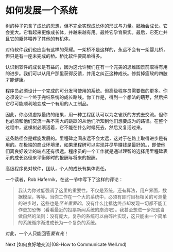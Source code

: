 # 如何发展一个系统

树的种子包含了成长的思想，但不完全实现成长体的形式与力量。胚胎会成长。它会变大。它看起来更像成长体，并越来越有用。最终它孕育果实。最后，它死亡并且它的躯体喂养了其他的有机体。

对待软件我们也应当有这样的荣耀。一架桥不是这样的，永远不会有一架婴儿桥，但只是有一座未完成的桥。桥比软件要简单得多。

认识到软件的成长是有益的，因为这允许我们在有一个完美的思维图景前取得有用的进步。我们可以从用户那里获得反馈，并用之纠正这种成长。修剪掉疲软的四肢才能健康。

程序员必须设计一个完成的可分发可使用的系统。但高级程序员需要做的更多。你必须设计一个终于完结系统的成长路线。你工作是，得到一个想法的萌芽，然后把它尽可能顺利地变成一个有用的人工制品。

因此，你必须虚拟最终的结果，用一种工程团队可以为之雀跃的方式去交流。但你也必须和他们交流一条不需大的跳跃的从他们所知到他们想要成为的路径。在整个过程中，这棵树必须活着，它不能在什么时候死去，然后又复活过来。

这条路径会是螺旋发展的。里程碑之间永远不会太远，这对于在路上取得进步是有用的。在极端的商业环境里，如果里程碑可以实现并尽早赚钱是最好的。，即使他们离良好设计的端点还有很远。程序员的一个工作就是通过理智的选择用里程碑表示的成长路径来平衡即时的报酬与将来的报酬。

高级程序员对软件，团队，个人的成长有集体责任。

一个读者，Rob Hafernik，在这一节中写下了这样的评论：

> 我认为你过低强调了这里的重要性。不仅是系统，还有算法，用户界面，数据模型，等等。当你工作在一个大的系统中，必须有即时目标相关的可测量的进步时，这些也是*至关重要的*。没有什么比抵达终点却发现一切都不能工作更加恐怖（看看最近的投票新闻系统的崩溃吧）。我甚至想进一步把这当做自然的法则：没有庞大，复杂的系统可以由碎片实现，这只能由一个简单的系统循序渐进成长为一个复杂的系统。

对此，一个人只能回答*要有光*！

Next [如何良好地交流](08-How to Communicate Well.md)
